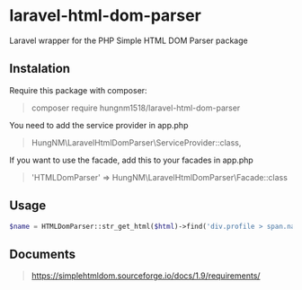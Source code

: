 # laravel-html-dom-parser
Laravel wrapper for the PHP Simple HTML DOM Parser package

## Instalation
Require this package with composer:
> composer require hungnm1518/laravel-html-dom-parser

You need to add the service provider in app.php
> HungNM\LaravelHtmlDomParser\ServiceProvider::class,

If you want to use the facade, add this to your facades in app.php
> 'HTMLDomParser' => HungNM\LaravelHtmlDomParser\Facade::class

## Usage
```php
$name = HTMLDomParser::str_get_html($html)->find('div.profile > span.name > span')[0]->plaintext;
```
## Documents
> https://simplehtmldom.sourceforge.io/docs/1.9/requirements/
